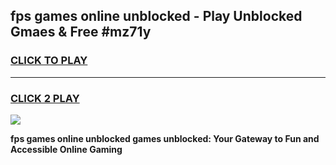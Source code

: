 
## fps games online unblocked - Play Unblocked Gmaes & Free #mz71y
<h3>
<a href="https://news.freeplayer.one?title=fps_games_online_unblocked&ref=27F">CLICK TO PLAY</a></h3>
<hr>

<h3>
<a href="https://news.freeplayer.one?title=fps_games_online_unblocked&ref=27F">CLICK 2 PLAY</a>
  
</h3>

<a href="https://news.freeplayer.one?title=fps_games_online_unblocked&ref=27F/"><img src="https://clearcache.store/games.png"></a>


**fps games online unblocked games unblocked: Your Gateway to Fun and Accessible Online Gaming**
